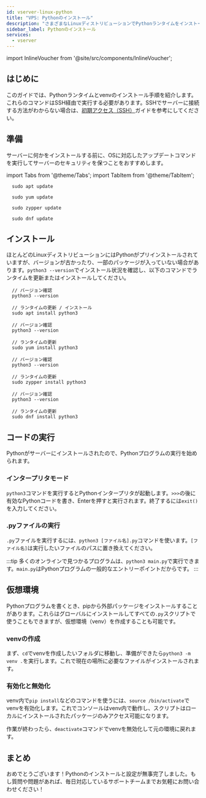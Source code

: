 ```yaml
---
id: vserver-linux-python
title: "VPS: Pythonのインストール"
description: "さまざまなLinuxディストリビューションでPythonランタイムをインストール・更新して、安全で最新の環境を整える方法 → 今すぐチェック"
sidebar_label: Pythonのインストール
services:
  - vserver
---
```


import InlineVoucher from '@site/src/components/InlineVoucher';

## はじめに

このガイドでは、Pythonランタイムとvenvのインストール手順を紹介します。これらのコマンドはSSH経由で実行する必要があります。SSHでサーバーに接続する方法がわからない場合は、[初期アクセス（SSH）](vserver-linux-ssh.md)ガイドを参考にしてください。

<InlineVoucher />

## 準備

サーバーに何かをインストールする前に、OSに対応したアップデートコマンドを実行してサーバーのセキュリティを保つことをおすすめします。

import Tabs from '@theme/Tabs';
import TabItem from '@theme/TabItem';

<Tabs>
<TabItem value="ubuntu-debian" label="Ubuntu & Debian" default>

```
  sudo apt update
```

</TabItem>
<TabItem value="centos" label="CentOS">

```
  sudo yum update
```

</TabItem>
<TabItem value="opensuse" label="OpenSUSE">

```
  sudo zypper update
```

</TabItem>
<TabItem value="fedora" label="Fedora">

```
  sudo dnf update
```

</TabItem>
</Tabs>

## インストール

ほとんどのLinuxディストリビューションにはPythonがプリインストールされていますが、バージョンが古かったり、一部のパッケージが入っていない場合があります。`python3 --version`でインストール状況を確認し、以下のコマンドでランタイムを更新またはインストールしてください。

<Tabs>
<TabItem value="ubuntu-debian" label="Ubuntu & Debian" default>

```
  // バージョン確認
  python3 --version

  // ランタイムの更新 / インストール
  sudo apt install python3
```

</TabItem>
<TabItem value="centos" label="CentOS">

```
  // バージョン確認
  python3 --version

  // ランタイムの更新
  sudo yum install python3
```

</TabItem>
<TabItem value="opensuse" label="OpenSUSE">

```
  // バージョン確認
  python3 --version

  // ランタイムの更新
  sudo zypper install python3
```

</TabItem>
<TabItem value="fedora" label="Fedora">

```
  // バージョン確認
  python3 --version

  // ランタイムの更新
  sudo dnf install python3
```

</TabItem>
</Tabs>

## コードの実行

Pythonがサーバーにインストールされたので、Pythonプログラムの実行を始められます。

### インタープリタモード

`python3`コマンドを実行するとPythonインタープリタが起動します。`>>>`の後に有効なPythonコードを書き、Enterを押すと実行されます。終了するには`exit()`を入力してください。

### .pyファイルの実行

`.py`ファイルを実行するには、`python3 [ファイル名].py`コマンドを使います。`[ファイル名]`は実行したいファイルのパスに置き換えてください。

:::tip
多くのオンラインで見つかるプログラムは、`python3 main.py`で実行できます。`main.py`はPythonプログラムの一般的なエントリーポイントだからです。
:::

## 仮想環境

Pythonプログラムを書くとき、pipから外部パッケージをインストールすることがあります。これらはグローバルにインストールしてすべての`.py`スクリプトで使うこともできますが、仮想環境（venv）を作成することも可能です。

### venvの作成

まず、`cd`でvenvを作成したいフォルダに移動し、準備ができたら`python3 -m venv .`を実行します。これで現在の場所に必要なファイルがインストールされます。

### 有効化と無効化

venv内で`pip install`などのコマンドを使うには、`source /bin/activate`でvenvを有効化します。これでコンソールはvenv内で動作し、スクリプトはローカルにインストールされたパッケージのみアクセス可能になります。

作業が終わったら、`deactivate`コマンドでvenvを無効化して元の環境に戻れます。

## まとめ

おめでとうございます！Pythonのインストールと設定が無事完了しました。もし質問や問題があれば、毎日対応しているサポートチームまでお気軽にお問い合わせください！

<InlineVoucher />
